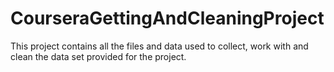 # CourseraGettingAndCleaningProject
This project contains all the files and data used to collect, work with and clean the data set provided for the project.
